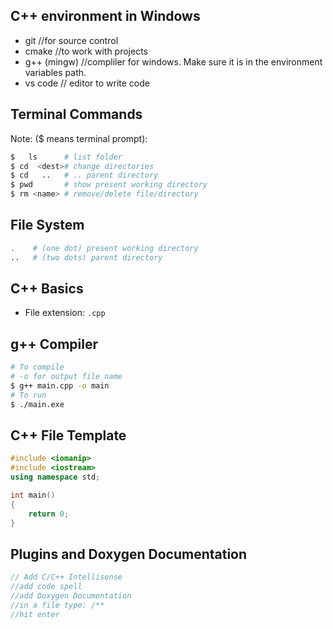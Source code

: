 ## C++ environment in Windows
- git //for source control
- cmake //to work with projects
- g++ (mingw) //compliler for windows. Make sure it is in the environment variables path.
- vs code // editor to write code
## Terminal Commands 
Note: ($ means terminal prompt):
```bash
$   ls      # list folder 
$ cd  <dest># change directories
$ cd   ..	# .. parent directory 
$ pwd       # show present working directory
$ rm <name> # remove/delete file/directory
```
## File System
``` bash
.    # (one dot) present working directory
..   # (two dots) parent directory
```
## C++ Basics
- File extension: `.cpp`

## g++ Compiler
```bash
# To compile
# -o for output file name
$ g++ main.cpp -o main
# To run
$ ./main.exe
```

## C++ File Template

```cpp
#include <iomanip>
#include <iostream>
using namespace std;

int main()
{
    return 0;
}
```

## Plugins and Doxygen Documentation
```cpp
// Add C/C++ Intellisense
//add code spell
//add Doxygen Documentation
//in a file type: /** 
//hit enter
```